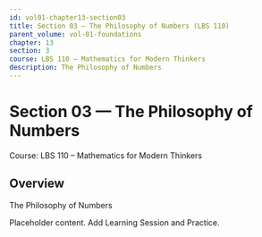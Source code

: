 ```yaml
---
id: vol01-chapter13-section03
title: Section 03 — The Philosophy of Numbers (LBS 110)
parent_volume: vol-01-foundations
chapter: 13
section: 3
course: LBS 110 – Mathematics for Modern Thinkers
description: The Philosophy of Numbers
---
```



# Section 03 — The Philosophy of Numbers
Course: LBS 110 – Mathematics for Modern Thinkers

## Overview
The Philosophy of Numbers


Placeholder content. Add Learning Session and Practice.
